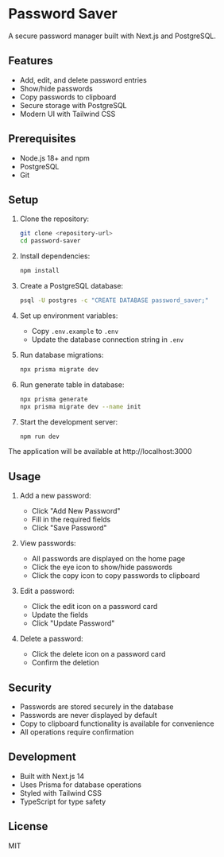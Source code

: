 # Password Saver

A secure password manager built with Next.js and PostgreSQL.

## Features

- Add, edit, and delete password entries
- Show/hide passwords
- Copy passwords to clipboard
- Secure storage with PostgreSQL
- Modern UI with Tailwind CSS

## Prerequisites

- Node.js 18+ and npm
- PostgreSQL
- Git

## Setup

1. Clone the repository:

   ```bash
   git clone <repository-url>
   cd password-saver
   ```

2. Install dependencies:

   ```bash
   npm install
   ```

3. Create a PostgreSQL database:

   ```bash
   psql -U postgres -c "CREATE DATABASE password_saver;"
   ```

4. Set up environment variables:

   - Copy `.env.example` to `.env`
   - Update the database connection string in `.env`

5. Run database migrations:

   ```bash
   npx prisma migrate dev
   ```

6. Run generate table in database:

   ```bash
   npx prisma generate
   npx prisma migrate dev --name init
   ```

7. Start the development server:
   ```bash
   npm run dev
   ```

The application will be available at http://localhost:3000

## Usage

1. Add a new password:

   - Click "Add New Password"
   - Fill in the required fields
   - Click "Save Password"

2. View passwords:

   - All passwords are displayed on the home page
   - Click the eye icon to show/hide passwords
   - Click the copy icon to copy passwords to clipboard

3. Edit a password:

   - Click the edit icon on a password card
   - Update the fields
   - Click "Update Password"

4. Delete a password:
   - Click the delete icon on a password card
   - Confirm the deletion

## Security

- Passwords are stored securely in the database
- Passwords are never displayed by default
- Copy to clipboard functionality is available for convenience
- All operations require confirmation

## Development

- Built with Next.js 14
- Uses Prisma for database operations
- Styled with Tailwind CSS
- TypeScript for type safety

## License

MIT
